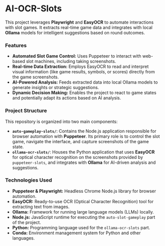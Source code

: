 # AI-OCR-Slots

This project leverages **Playwright** and **EasyOCR** to automate interactions with slot games. It extracts real-time game data and integrates with local **Ollama** models for intelligent suggestions based on round outcomes.

### Features

- **Automated Slot Game Control:** Uses Puppeteer to interact with web-based slot machines, including taking screenshots.
- **Real-time Data Extraction:** Employs EasyOCR to read and interpret visual information (like game results, symbols, or scores) directly from the game screenshots.
- **AI-Powered Analysis:** Feeds extracted data into local Ollama models to generate insights or strategic suggestions.
- **Dynamic Decision Making:** Enables the project to react to game states and potentially adapt its actions based on AI analysis.

### Project Structure

This repository is organized into two main components:

- **`auto-gameplay-slots/`**: Contains the Node.js application responsible for browser automation with **Puppeteer**. Its primary role is to control the slot game, navigate the interface, and capture screenshots of the game state.
- **`ollama-ocr-slots/`**: Houses the Python application that uses **EasyOCR** for optical character recognition on the screenshots provided by `puppeteer-slots`, and integrates with **Ollama** for AI-driven analysis and suggestions.

### Technologies Used

- **Puppeteer & Playwright:** Headless Chrome Node.js library for browser automation.
- **EasyOCR:** Ready-to-use OCR (Optical Character Recognition) tool for extracting text from images.
- **Ollama:** Framework for running large language models (LLMs) locally.
- **Node.js:** JavaScript runtime for executing the `auto-slot-gameplay` part of the project.
- **Python:** Programming language used for the `ollama-ocr-slots` part.
- **Conda:** Environment management system for Python and other languages.
